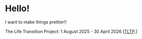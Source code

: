 # Hello!
I want to make things prettier!!

The Life Transition Project: 1 August 2025 - 30 April 2026 [[TLTP](https://github.com/hongkim25/TLTP).]